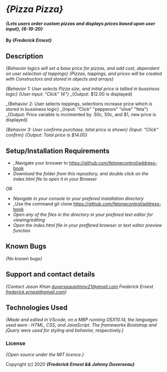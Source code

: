 # _{Pizza Pizza}_

#### _{Lets users order custom pizzas and displays prices based upon user input}, {6-19-20}_

#### By _**{Frederick Ernest}**_

## Description

_{Behavior logics will set a base price for pizzas, and add cost, dependant on user selection of toppings}_
_{Pizzas, toppings, and prices will be created with Constructors and stored in objects and arrays}_

_{Behavior 1: User selects Pizza size, and initial price is tallied in bussiness logic}_
_{User input: "Click" 14"}_
_{Output: $12.00 is displayed}

_{Behavior 2: User selects toppings, selections increase price which is stored in bussiness logic}
_{Input: "Click" "pepperoni" "olive" "feta"}
_{Output: Price variable is incrimented by .50c, 50c, and $1, new price is displayed}

_{Behavior 3: User confirms purchase, total price is shown}_
_{Input: "Click" confirm}_
_{Output: Total price is $14.00}_

## Setup/Installation Requirements

* _Navigate your broswer to https://github.com/fetonecontrol/address-book
* _Download the folder from this repository, and double click on the index.html file to open it in your Browser_

_OR_

* _Navigate in your console to your prefered installation directory_
* _Use the command git clone https://github.com/fetonecontrol/address-book
* _Open any of the files in the directory in your prefered text editor for viewing/editing_
* _Open the index.html file in your preffered browser or text editor preview function_

## Known Bugs

_{No known bugs}_

## Support and contact details

_{Contact Jason Khan <duverseaujohnny21@gmail.com> Frederick Ernest <frederick.ernest@gmail.com>}_

## Technologies Used

_{Made and edited in VScode, on a MBP running OSX10.14, the languages used were : HTML, CSS, and JavaScript. The frameworks Bootstrap and jQuery were used for styling and behavior, respectively.}_

### License

*{Open source under the MIT licence.}*

Copyright (c) 2020 **_{Frederick Ernest && Johnny Duverseau}_**
